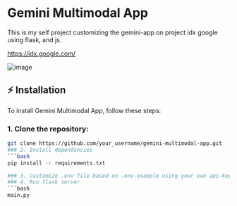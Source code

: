 # Gemini Multimodal App

This is my self project customizing the gemini-app on project idx google using flask, and js.

https://idx.google.com/

![image](https://github.com/alwanfa/gemini-multimodal-app/assets/71076451/b0a383d4-4cbd-4015-831c-47ce78951e3b)

## ⚡ Installation

To install Gemini Multimodal App, follow these steps:

### 1. Clone the repository:

   ```bash
   git clone https://github.com/your_username/gemini-multimodal-app.git
### 2. Install dependancies
   ```bash
   pip install -r requirements.txt

### 3. Customize .env file based on .env-example using your own api-key
### 4. Run flask server
   ```bash
   main.py

